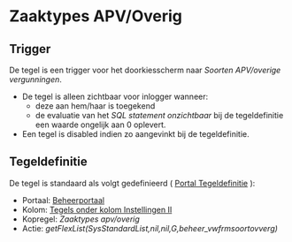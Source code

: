 # Zaaktypes APV/Overig

## Trigger

De tegel is een trigger voor het doorkiesscherm naar *Soorten APV/overige vergunningen*.

- De tegel is alleen zichtbaar voor inlogger wanneer:
  - deze aan hem/haar is toegekend
  - de evaluatie van het *SQL statement onzichtbaar* bij de tegeldefinitie een waarde ongelijk aan 0 oplevert.
- Een tegel is disabled indien zo aangevinkt bij de tegeldefinitie.

## Tegeldefinitie

De tegel is standaard als volgt gedefinieerd ( [Portal Tegeldefinitie](../../../../instellen_inrichten/portaldefinitie/portal_tegel.md) ):

- Portaal: [Beheerportaal](README.md)
- Kolom: [Tegels onder kolom Instellingen II](tegels_onder_kolom_instellingen_ii/README.md)
- Kopregel: *Zaaktypes apv/overig*
- Actie: *getFlexList(SysStandardList,nil,nil,G,beheer_vwfrmsoortovverg)*
